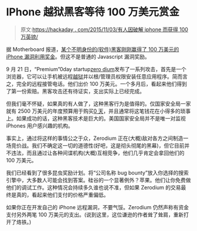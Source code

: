 # IPhone 越狱黑客等待 100 万美元赏金

> 原文:[https://hackaday . com/2015/11/03/有人因破解 iphone 而获得 100 万英镑/](https://hackaday.com/2015/11/03/is-someone-getting-1-million-for-cracking-the-iphone/)

据 Motherboard 报道，[某个不明身份的(软件)黑客刚刚赢得了 100 万美元的 iPhone 漏洞利用奖金](http://motherboard.vice.com/read/somebody-just-won-1-million-bounty-for-hacking-the-iphone)。但这不是普通的 Javascript 漏洞奖励。

9 月 21 日，“Premium”0day startup[zero dium](http://zerodium.com/)发布了一系列攻击，首先是一个浏览器，它可以让手机被远程[越狱](https://en.wikipedia.org/wiki/IOS_jailbreaking)并以根/管理员权限安装任意应用程序。简而言之，完全的远程接管电话。他们出价 100 万美元。一个多月后，看起来他们得到了第一份索赔。黑客攻击还有待证实，支出实际上已经完成。

但我们毫不怀疑，如果真的有人做了，这种黑客行为是值得的。仅国家安全局一家就有 2500 万美元的年度预算用于购买[0 天](https://en.wikipedia.org/wiki/Zero-day_%28computing%29)，并且通常将这笔钱花在小得多的琐事上。如果成功的话，这种黑客技术是巨大的。美国国家安全局并不是唯一对监视 iPhones 用户感兴趣的机构。

事实上，通过将这样的事情公之于众，Zerodium 正在(大概)敌对各方之间制造一场竞价战。我们不确定这一切的道德性(好吧，这是彻头彻尾的黑幕)，但它目前并不违法，而且通过让各种间谍机构(大概)互相竞争，他们几乎肯定会拿回他们的 100 万美元。

我们已经看到了很多昆虫奖励计划。将“公司名称 bug bounty”放入你选择的搜索引擎中，大多数人可能会找到答案。硅谷的一个显著例外？苹果。他们让你免费做他们的调试工作。这种情况会持续多久谁也说不准，但如果 Zerodium 的交易最终是真的，看起来他们支付的价格严重偏低。

如果你正在开发自己的 iPhone 远程漏洞，不要气馁。Zerodium 仍然声称有资金支付另外两笔 100 万美元的支出。(说到这里，这位谦逊的作者耸了耸肩，重新打开了烙铁。)